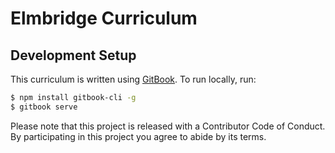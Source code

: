 # Elmbridge Curriculum

## Development Setup

This curriculum is written using [GitBook](https://github.com/GitbookIO/gitbook). To run locally, run:

```sh
$ npm install gitbook-cli -g
$ gitbook serve
```

Please note that this project is released with a Contributor Code of Conduct. By participating in this project you agree to abide by its terms.
